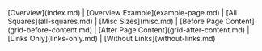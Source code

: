 <div class="btn-group" markdown>
[Overview](index.md) |
[Overview Example](example-page.md) |
[All Squares](all-squares.md) |
[Misc Sizes](misc.md) |
[Before Page Content](grid-before-content.md) |
[After Page Content](grid-after-content.md) |
[Links Only](links-only.md) |
[Without Links](without-links.md) 
</div>
